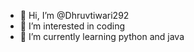 - 👋 Hi, I’m @Dhruvtiwari292
- 👀 I’m interested in coding
- 🌱 I’m currently learning python and java

<!---
Dhruvtiwari292/Dhruvtiwari292 is a ✨ special ✨ repository because its `README.md` (this file) appears on your GitHub profile.
You can click the Preview link to take a look at your changes.
--->
